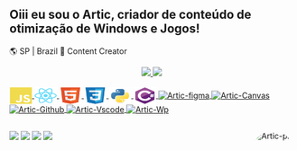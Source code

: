 ## Oiii eu sou o Artic, criador de conteúdo de otimização de Windows e Jogos!
🌎 SP | Brazil
🔗 Content Creator

<div align="center">
<a href="https://github.com/articgg">
  <img height="180em" src="https://github-readme-stats.vercel.app/api?username=articgg&show_icons=false&theme=cobalt&include_all_commits=true&count_private=true"/>
  <img height="180em" src="https://github-readme-stats.vercel.app/api/top-langs/?username=articgg&layout=compact&langs_count=7&theme=cobalt"/>
</div>
<div style="display: inline_block"><br>
   <img align="center" alt="Artic-Js" height="30" width="40" src="https://raw.githubusercontent.com/devicons/devicon/master/icons/javascript/javascript-plain.svg">
  <img align="center" alt="Artic-React" height="30" width="40" src="https://raw.githubusercontent.com/devicons/devicon/master/icons/react/react-original.svg">
  <img align="center" alt="Artic-HTML" height="30" width="40" src="https://raw.githubusercontent.com/devicons/devicon/master/icons/html5/html5-original.svg">
  <img align="center" alt="Artic-CSS" height="30" width="40" src="https://raw.githubusercontent.com/devicons/devicon/master/icons/css3/css3-original.svg">
  <img align="center" alt="Artic-Python" height="30" width="40" src="https://raw.githubusercontent.com/devicons/devicon/master/icons/python/python-original.svg">
  <img align="center" alt="Artic-Csharp" height="30" width="40" src="https://raw.githubusercontent.com/devicons/devicon/master/icons/csharp/csharp-original.svg">
  <img align="center" alt="Artic-figma" height="30" width="40" src="https://cdn.jsdelivr.net/gh/devicons/devicon/icons/figma/figma-original.svg" />
  <img align="center" alt="Artic-Canvas" height="30" width="40" src="https://cdn.jsdelivr.net/gh/devicons/devicon/icons/canva/canva-original.svg" />
  <img align="center" alt="Artic-Github" height="30" width="40" src="https://cdn.jsdelivr.net/gh/devicons/devicon/icons/github/github-original.svg" />
  <img align="center" alt="Artic-Vscode" height="30" width="40" src="https://cdn.jsdelivr.net/gh/devicons/devicon/icons/vscode/vscode-original.svg" />
  <img align="center" alt="Artic-Wp" height="30" width="40" src="https://cdn.jsdelivr.net/gh/devicons/devicon/icons/wordpress/wordpress-original.svg" />
</div>
  
  ##
 
<div>
 <img align="right" alt="Artic-pic" height="150" style="border-radius:50px;" src="https://cdn.discordapp.com/attachments/998382502097977394/998725123358081154/iconartic.gif?width=676&height=676">
</div>

##

<div> 
  <a href="https://www.youtube.com/channel/UCAVCQKZyv6JXOQ2ve_BPYuw" target="_blank"><img src="https://img.shields.io/badge/YouTube-FF0000?style=for-the-badge&logo=youtube&logoColor=white" target="_blank"></a>
 <a href="https://discord.io/serverdoartic" target="_blank"><img src="https://img.shields.io/badge/Discord-7289DA?style=for-the-badge&logo=discord&logoColor=white" target="_blank"></a>
 <a href="https://linktr.ee/articq" target="_blank"><img src="https://img.shields.io/badge/linktree-39E09B?style=for-the-badge&logo=linktree&logoColor=white" target="_blank"></a>
<a href="twitter.com/articxp" target="_blank"><img src="https://img.shields.io/badge/Twitter-1DA1F2?style=for-the-badge&logo=twitter&logoColor=white"target="_blank"></a>


</div>
